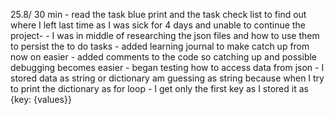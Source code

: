 25.8/ 30 min
    - read the task blue print and the task check list to find out where I left last time 
    as I was sick for 4 days and unable to continue the project-
    - I was in middle of researching the json files and how to use them to persist the to do tasks
    - added learning journal to make catch up from now on easier
    - added comments to the code so catching up and possible debugging becomes easier
    - began testing how to access data from json
      - I stored data as string or dictionary am guessing as string because when I try to print the dictionary as for loop 
      - I get only the first key as I stored it as {key: {values}}